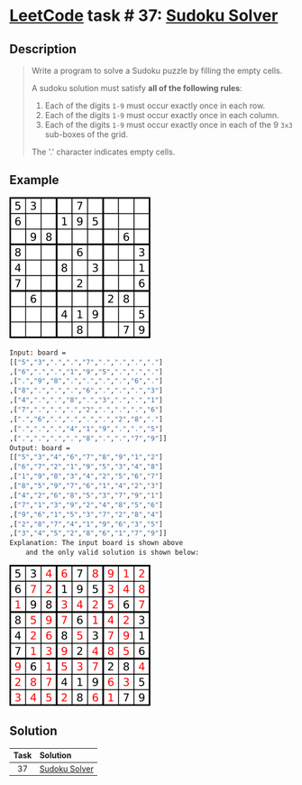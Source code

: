 # [LeetCode][leetcode] task # 37: [Sudoku Solver][task]

Description
-----------

> Write a program to solve a Sudoku puzzle by filling the empty cells.
> 
> A sudoku solution must satisfy **all of the following rules**:
>
> 1. Each of the digits `1-9` must occur exactly once in each row.
> 2. Each of the digits `1-9` must occur exactly once in each column.
> 3. Each of the digits `1-9` must occur exactly once in each of the 9 `3x3` sub-boxes of the grid.
>
> The '.' character indicates empty cells.

Example
-------

![board.png](image/board.png)

```sh
Input: board = 
[["5","3",".",".","7",".",".",".","."]
,["6",".",".","1","9","5",".",".","."]
,[".","9","8",".",".",".",".","6","."]
,["8",".",".",".","6",".",".",".","3"]
,["4",".",".","8",".","3",".",".","1"]
,["7",".",".",".","2",".",".",".","6"]
,[".","6",".",".",".",".","2","8","."]
,[".",".",".","4","1","9",".",".","5"]
,[".",".",".",".","8",".",".","7","9"]]
Output: board =
[["5","3","4","6","7","8","9","1","2"]
,["6","7","2","1","9","5","3","4","8"]
,["1","9","8","3","4","2","5","6","7"]
,["8","5","9","7","6","1","4","2","3"]
,["4","2","6","8","5","3","7","9","1"]
,["7","1","3","9","2","4","8","5","6"]
,["9","6","1","5","3","7","2","8","4"]
,["2","8","7","4","1","9","6","3","5"]
,["3","4","5","2","8","6","1","7","9"]]
Explanation: The input board is shown above
    and the only valid solution is shown below:
```

![result.png](image/result.png)

Solution
--------

| Task | Solution                  |
|:----:|:--------------------------|
|  37  | [Sudoku Solver][solution] |


[leetcode]: <http://leetcode.com/>
[task]: <https://leetcode.com/problems/sudoku-solver/>
[solution]: <https://github.com/wellaxis/witalis-jkit/blob/main/module/tasks/src/main/java/com/witalis/jkit/tasks/core/task/leetcode/h1/p37/option/Practice.java>
